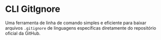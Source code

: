 # CLI GitIgnore

Uma ferramenta de linha de comando simples e eficiente para baixar arquivos `.gitignore` de linguagens específicas diretamente do repositório oficial da GitHub.
